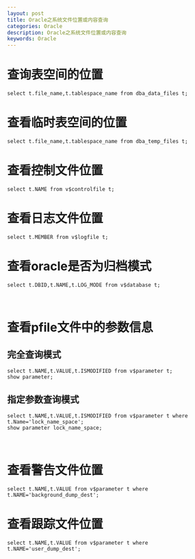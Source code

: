 ```yaml
---
layout: post
title: Oracle之系统文件位置或内容查询 
categories: Oracle
description: Oracle之系统文件位置或内容查询
keywords: Oracle
---
```


# 查询表空间的位置
```
select t.file_name,t.tablespace_name from dba_data_files t;
```

# 查看临时表空间的位置
```
select t.file_name,t.tablespace_name from dba_temp_files t;
```

# 查看控制文件位置
```
select t.NAME from v$controlfile t;
```

# 查看日志文件位置
```
select t.MEMBER from v$logfile t;
```

# 查看oracle是否为归档模式
```
select t.DBID,t.NAME,t.LOG_MODE from v$database t;
```
 
# 查看pfile文件中的参数信息
## 完全查询模式
```
select t.NAME,t.VALUE,t.ISMODIFIED from v$parameter t;
show parameter;
```

## 指定参数查询模式
```
select t.NAME,t.VALUE,t.ISMODIFIED from v$parameter t where t.Name='lock_name_space';
show parameter lock_name_space;
```
 
# 查看警告文件位置
```
select t.NAME,t.VALUE from v$parameter t where t.NAME='background_dump_dest';
```

# 查看跟踪文件位置
```
select t.NAME,t.VALUE from v$parameter t where t.NAME='user_dump_dest';
```
 
